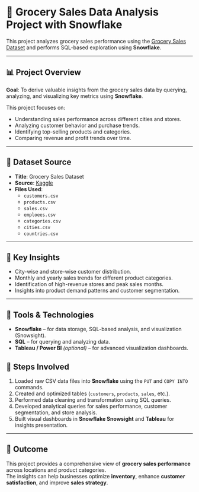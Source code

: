 # 🛒 Grocery Sales Data Analysis Project with Snowflake

This project analyzes grocery sales performance using the [Grocery Sales Dataset](https://www.kaggle.com/datasets/andrexibiza/grocery-sales-dataset?utm_source=chatgpt.com) and performs SQL-based exploration using **Snowflake**.

---

## 📊 Project Overview

**Goal**: To derive valuable insights from the grocery sales data by querying, analyzing, and visualizing key metrics using **Snowflake**.

This project focuses on:
- Understanding sales performance across different cities and stores.
- Analyzing customer behavior and purchase trends.
- Identifying top-selling products and categories.
- Comparing revenue and profit trends over time.

---

## 🧾 Dataset Source

- **Title**: Grocery Sales Dataset  
- **Source**: [Kaggle](https://www.kaggle.com/datasets/andrexibiza/grocery-sales-dataset?utm_source=chatgpt.com)
- **Files Used**:
  - `customers.csv`
  - `products.csv`
  - `sales.csv`
  - `emploees.csv`
  - `categories.csv`
  - `cities.csv`
  - `countries.csv`

---

## 🧠 Key Insights

- City-wise and store-wise customer distribution.
- Monthly and yearly sales trends for different product categories.
- Identification of high-revenue stores and peak sales months.
- Insights into product demand patterns and customer segmentation.

---

## 🧰 Tools & Technologies

- **Snowflake** – for data storage, SQL-based analysis, and visualization (Snowsight).
- **SQL** – for querying and analyzing data.
- **Tableau / Power BI** *(optional)* – for advanced visualization dashboards.


## 🚀 Steps Involved

1. Loaded raw CSV data files into **Snowflake** using the `PUT` and `COPY INTO` commands.  
2. Created and optimized tables (`customers`, `products`, `sales`, etc.).  
3. Performed data cleaning and transformation using SQL queries.  
4. Developed analytical queries for sales performance, customer segmentation, and store analysis.  
5. Built visual dashboards in **Snowflake Snowsight** and **Tableau** for insights presentation.

---



## 📍 Outcome

This project provides a comprehensive view of **grocery sales performance** across locations and product categories.  
The insights can help businesses optimize **inventory**, enhance **customer satisfaction**, and improve **sales strategy**.
